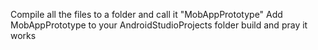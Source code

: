 Compile all the files to a folder and call it "MobAppPrototype"
Add MobAppPrototype to your AndroidStudioProjects folder
build and pray it works
